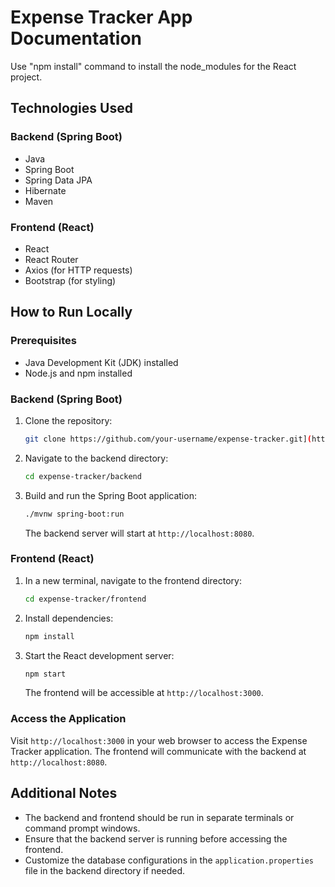 # Expense Tracker App Documentation
Use "npm install" command to install the node_modules for the React project.

## Technologies Used

### Backend (Spring Boot)
- Java
- Spring Boot
- Spring Data JPA
- Hibernate
- Maven

### Frontend (React)
- React
- React Router
- Axios (for HTTP requests)
- Bootstrap (for styling)

## How to Run Locally

### Prerequisites
- Java Development Kit (JDK) installed
- Node.js and npm installed

### Backend (Spring Boot)

1. Clone the repository:
   ```bash
   git clone https://github.com/your-username/expense-tracker.git](https://github.com/umair-666/Expense-Tracker.git
   ```

2. Navigate to the backend directory:
   ```bash
   cd expense-tracker/backend
   ```

3. Build and run the Spring Boot application:
   ```bash
   ./mvnw spring-boot:run
   ```

   The backend server will start at `http://localhost:8080`.

### Frontend (React)

1. In a new terminal, navigate to the frontend directory:
   ```bash
   cd expense-tracker/frontend
   ```

2. Install dependencies:
   ```bash
   npm install
   ```

3. Start the React development server:
   ```bash
   npm start
   ```

   The frontend will be accessible at `http://localhost:3000`.

### Access the Application

Visit `http://localhost:3000` in your web browser to access the Expense Tracker application. The frontend will communicate with the backend at `http://localhost:8080`.

## Additional Notes

- The backend and frontend should be run in separate terminals or command prompt windows.
- Ensure that the backend server is running before accessing the frontend.
- Customize the database configurations in the `application.properties` file in the backend directory if needed.

